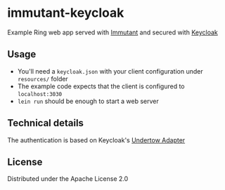 # immutant-keycloak

Example Ring web app served with [Immutant](http://immutant.org/) and secured with
[Keycloak](http://keycloak.jboss.org/)

## Usage

* You'll need a `keycloak.json` with your client configuration under `resources/` folder
* The example code expects that the client is configured to `localhost:3030`
* `lein run` should be enough to start a web server


## Technical details

The authentication is based on Keycloak's
[Undertow Adapter](https://github.com/keycloak/keycloak/tree/1.9.x/adapters/oidc/undertow)

## License

Distributed under the Apache License 2.0
